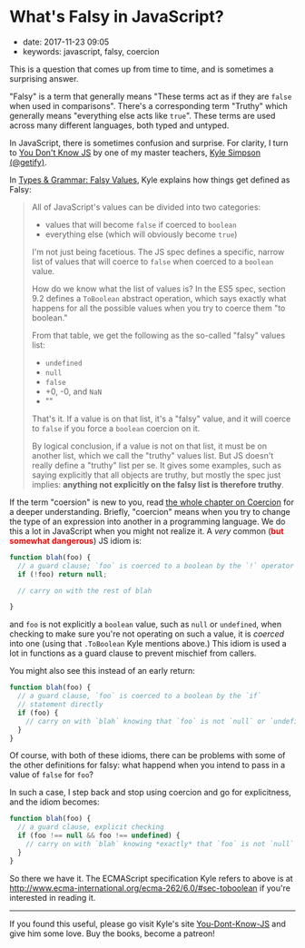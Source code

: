 # What's Falsy in JavaScript?

- date: 2017-11-23 09:05
- keywords: javascript, falsy, coercion

This is a question that comes up from time to time, and is sometimes a
surprising answer.

"Falsy" is a term that generally means "These terms act as if they are
`false` when used in comparisons". There's a corresponding term
"Truthy" which generally means "everything else acts like
`true`". These terms are used across many different languages, both
typed and untyped.

In JavaScript, there is sometimes confusion and surprise. For clarity,
I turn to [You Don't Know
JS](https://github.com/getify/You-Dont-Know-JS "You don't know JS on
Github") by one of my master teachers, [Kyle Simpson
(@getify)](https://github.com/getify/You-Dont-Know-JS).

In [Types & Grammar: Falsy Values](https://github.com/getify/You-Dont-Know-JS/blob/master/types%20%26%20grammar/ch4.md#falsy-values),
Kyle explains how things get defined as Falsy:

> All of JavaScript's values can be divided into two categories:
>
> * values that will become `false` if coerced to `boolean`
> * everything else (which will obviously become `true`)
>
> I'm not just being facetious. The JS spec defines a specific, narrow list of values that will coerce to `false` when coerced to a `boolean` value.
>
> How do we know what the list of values is? In the ES5 spec, section 9.2 defines a `ToBoolean` abstract operation, which says exactly what happens for all the possible values when you try to coerce them "to boolean."
>
> From that table, we get the following as the so-called "falsy" values list:
>
> - `undefined`
> - `null`
> - `false`
> - +0, -0, and `NaN`
> - ""
>
> That's it. If a value is on that list, it's a "falsy" value, and it will coerce to `false` if you force a `boolean` coercion on it.
>
> By logical conclusion, if a value is not on that list, it must be on another list, which we call the "truthy" values list. But JS doesn't really define a "truthy" list per se. It gives some examples, such as saying explicitly that all objects are truthy, but mostly the spec just implies: **anything not explicitly on the falsy list is therefore truthy**.

If the term "coersion" is new to you, read [the whole chapter on Coercion](https://github.com/getify/You-Dont-Know-JS/blob/master/types%20%26%20grammar/ch4.md#falsy-values)
for a deeper understanding. Briefly, "coercion" means when you try to
change the type of an expression into another in a programming
language. We do this a lot in JavaScript when you might not realize
it. A *very* common
(<span style="color:red;font-weight:bold">but somewhat dangerous</span>)
JS idiom is:

``` javascript
function blah(foo) {
  // a guard clause; `foo` is coerced to a boolean by the `!` operator
  if (!foo) return null;

  // carry on with the rest of blah

}
```

and `foo` is not explicitly a `boolean` value, such as `null`
or `undefined`, when checking to make sure you're not operating on
such a value, it is *coerced* into one (using that `.ToBoolean` Kyle
mentions above.) This idiom is used a lot in functions as a guard
clause to prevent mischief from callers.

You might also see this instead of an early return:

``` javascript
function blah(foo) {
  // a guard clause, `foo` is coerced to a boolean by the `if`
  // statement directly
  if (foo) {
    // carry on with `blah` knowing that `foo` is not `null` or `undefined`
  }
}
```

Of course, with both of these idioms, there can be problems with some
of the other definitions for falsy: what happend when you intend to
pass in a value of `false` for `foo`?

In such a case, I step back and stop using coercion and go for
explicitness, and the idiom becomes:

``` javascript
function blah(foo) {
  // a guard clause, explicit checking
  if (foo !== null && foo !== undefined) {
    // carry on with `blah` knowing *exactly* that `foo` is not `null` or `undefined`
  }
}
```

So there we have it. The ECMAScript specification Kyle refers to above
is at <http://www.ecma-international.org/ecma-262/6.0/#sec-toboolean>
if you're interested in reading it.

-------

If you found this useful, please go visit Kyle's site
[You-Dont-Know-JS](https://github.com/getify/You-Dont-Know-JS "You
Don't Know JS Series by Kyle Simpson (@getify) on Github.com") and
give him some love. Buy the books, become a patreon!
